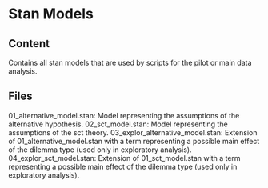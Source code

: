 # Stan Models
## Content
Contains all stan models that are used by scripts for the pilot or main data analysis.
## Files
01_alternative_model.stan:         Model representing the assumptions of the alternative hypothesis.
02_sct_model.stan:                 Model representing the assumptions of the sct theory.
03_explor_alternative_model.stan: Extension of 01_alternative_model.stan with a term representing a possible main effect of the dilemma type (used only in exploratory analysis).
04_explor_sct_model.stan:         Extension of 01_sct_model.stan with a term representing a possible main effect of the dilemma type (used only in exploratory analysis).
